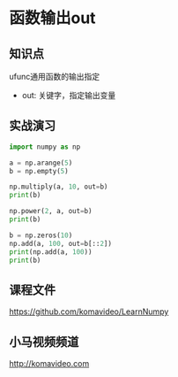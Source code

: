 函数输出out
===========

## 知识点

ufunc通用函数的输出指定

* out: 关键字，指定输出变量

## 实战演习

~~~python
import numpy as np

a = np.arange(5)
b = np.empty(5)

np.multiply(a, 10, out=b)
print(b)

np.power(2, a, out=b)
print(b)

b = np.zeros(10)
np.add(a, 100, out=b[::2])
print(np.add(a, 100))
print(b)
~~~

## 课程文件

https://github.com/komavideo/LearnNumpy

## 小马视频频道

http://komavideo.com
